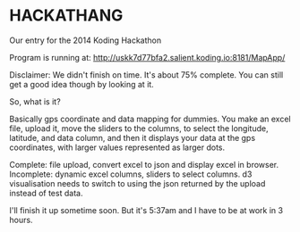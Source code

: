 HACKATHANG
==========

Our entry for the 2014 Koding Hackathon

Program is running at:
http://uskk7d77bfa2.salient.koding.io:8181/MapApp/


Disclaimer:  We didn't finish on time.  It's about 75% complete.  You can still get a good idea though by looking at it.

So, what is it?

Basically gps coordinate and data mapping for dummies.  You make an excel file, upload it, move the sliders to the columns, to select the longitude, latitude, and data column, and then it displays your data at the gps coordinates, with larger values represented as larger dots.

Complete:  file upload, convert excel to json and display excel in browser.  
Incomplete:  dynamic excel columns, sliders to select columns.  d3 visualisation needs to switch to using the json returned by the upload instead of test data.

I'll finish it up sometime soon.  But it's 5:37am and I have to be at work in 3 hours.

